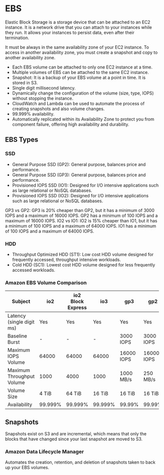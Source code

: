 # EBS

Elastic Block Storage is a storage device that can be attached to an EC2 instance. It is a network drive that you can attach to your instances while they run. It allows your instances to persist data, even after their termination.

It must be always in the same availability zone of your EC2 instance. To access in another availability zone, you must create a snapshot and copy to another availability zone.

- Each EBS volume can be attached to only one EC2 instance at a time.
- Multiple volumes of EBS can be attached to the same EC2 instance.
- Snapshot: It is a backup of your EBS volume at a point in time. It is stored in S3.
- Single digit millisecond latency.
- Dynamically change the configuration of the volume (size, type, IOPS) without stopping the instance.
- CloudWatch and Lambda can be used to automate the process of creating snapshots and also volume changes.
- 99.999% availability.
- Automatically replicated within its Availability Zone to protect you from component failure, offering high availability and durability.

## EBS Types

### SSD

- General Purpose SSD (GP2): General purpose, balances price and performance.
- General Purpose SSD (GP3): General purpose, balances price and performance.
- Provisioned IOPS SSD (IO1): Designed for I/O intensive applications such as large relational or NoSQL databases.
- Provisioned IOPS SSD (IO2): Designed for I/O intensive applications such as large relational or NoSQL databases.

GP3 vs GP2: GP3 is 20% cheaper than GP2, but it has a minimum of 3000 IOPS and a maximum of 16000 IOPS. GP2 has a minimum of 100 IOPS and a maximum of 16000 IOPS.
IO2 vs IO1: IO2 is 15% cheaper than IO1, but it has a minimum of 100 IOPS and a maximum of 64000 IOPS. IO1 has a minimum of 100 IOPS and a maximum of 64000 IOPS.

### HDD

- Throughput Optimized HDD (ST1): Low cost HDD volume designed for frequently accessed, throughput intensive workloads.
- Cold HDD (SC1): Lowest cost HDD volume designed for less frequently accessed workloads.

### Amazon EBS Volume Comparison

| Subject                   | io2     | io2 Block Express | io3     | gp3        | gp2        | st1      | sc1      |
| ------------------------- | ------- | ----------------- | ------- | ---------- | ---------- | -------- | -------- |
| Latency (single digit ms) | Yes     | Yes               | Yes     | Yes        | Yes        | Yes      | Yes      |
| Baseline Burst            | -       | -                 | -       | 3000 IOPS  | 3000 IOPS  | 500 IOPS | 250 IOPS |
| Maximum IOPS Volume       | 64000   | 64000             | 64000   | 16000 IOPS | 16000 IOPS | 500 IOPS | 250 IOPS |
| Maximum Throughput Volume | 1000    | 4000              | 1000    | 1000 MB/s  | 250 MB/s   | 500 MB/s | 250 MB/s |
| Volume Size               | 4 TiB   | 64 TiB            | 16 TiB  | 16 TiB     | 16 TiB     | 16 TiB   | 16 TiB   |
| Availability              | 99.999% | 99.999%           | 99.999% | 99.99%     | 99.99%     | 99.99%   | 99.99%   |

## Snapshots

Snapshots exist on S3 and are incremental, which means that only the blocks that have changed since your last snapshot are moved to S3.

### Amazon Data Lifecycle Manager

Automates the creation, retention, and deletion of snapshots taken to back up your EBS volumes.
